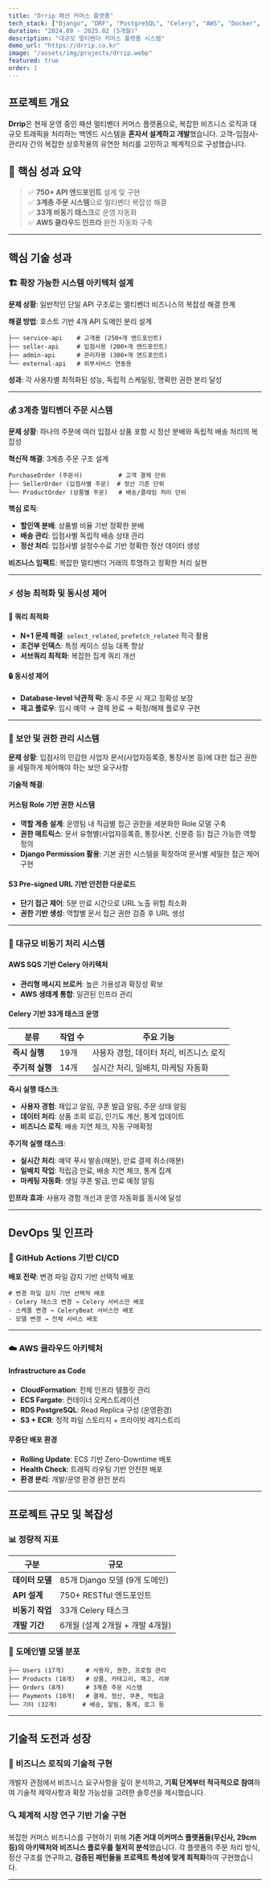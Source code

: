 ```yaml
---
title: "Drrip 패션 커머스 플랫폼"
tech_stack: ["Django", "DRF", "PostgreSQL", "Celery", "AWS", "Docker", "GitHub Actions"]
duration: "2024.09 - 2025.02 (5개월)"
description: "대규모 멀티벤더 커머스 플랫폼 시스템"
demo_url: "https://drrip.co.kr"
image: "/assets/img/projects/drrip.webp"
featured: true
order: 1
---
```


## 프로젝트 개요

**Drrip**은 현재 운영 중인 패션 멀티벤더 커머스 플랫폼으로, 복잡한 비즈니스 로직과 대규모 트래픽을 처리하는 백엔드 시스템을 **혼자서 설계하고 개발**했습니다. 고객-입점사-관리자 간의 복잡한 상호작용의 유연한 처리를 고민하고 체계적으로 구성했습니다.

## 🎯 핵심 성과 요약

> ✅ **750+ API 엔드포인트** 설계 및 구현  
> ✅ **3계층 주문 시스템**으로 멀티벤더 복잡성 해결  
> ✅ **33개 비동기 태스크**로 운영 자동화  
> ✅ **AWS 클라우드 인프라** 완전 자동화 구축  

---

## 핵심 기술 성과

### 🏗️ 확장 가능한 시스템 아키텍처 설계

**문제 상황**: 일반적인 단일 API 구조로는 멀티벤더 비즈니스의 복잡성 해결 한계

**해결 방법**: 호스트 기반 4개 API 도메인 분리 설계

```
├── service-api    # 고객용 (250+개 엔드포인트)
├── seller-api     # 입점사용 (200+개 엔드포인트)  
├── admin-api      # 관리자용 (300+개 엔드포인트)
└── external-api   # 외부서비스 연동용
```

**성과**: 각 사용자별 최적화된 성능, 독립적 스케일링, 명확한 권한 분리 달성

---

### 💰 3계층 멀티벤더 주문 시스템

**문제 상황**: 하나의 주문에 여러 입점사 상품 포함 시 정산 분배와 독립적 배송 처리의 복잡성

**혁신적 해결**: 3계층 주문 구조 설계

```
PurchaseOrder (주문서)          # 고객 결제 단위
├── SellerOrder (입점사별 주문)  # 정산 기준 단위  
└── ProductOrder (상품별 주문)   # 배송/클레임 처리 단위
```

**핵심 로직**:
- **할인액 분배**: 상품별 비율 기반 정확한 분배
- **배송 관리**: 입점사별 독립적 배송 상태 관리
- **정산 처리**: 입점사별 설정수수료 기반 정확한 정산 데이터 생성

**비즈니스 임팩트**: 복잡한 멀티벤더 거래의 투명하고 정확한 처리 실현

---

### ⚡ 성능 최적화 및 동시성 제어

#### 🚀 쿼리 최적화
- **N+1 문제 해결**: `select_related`, `prefetch_related` 적극 활용
- **조건부 인덱스**: 특정 케이스 성능 대폭 향상
- **서브쿼리 최적화**: 복잡한 집계 쿼리 개선

#### 🔒 동시성 제어
- **Database-level 낙관적 락**: 동시 주문 시 재고 정확성 보장
- **재고 플로우**: 임시 예약 → 결제 완료 → 확정/해제 플로우 구현

---

### 🔐 보안 및 권한 관리 시스템

**문제 상황**: 입점사의 민감한 사업자 문서(사업자등록증, 통장사본 등)에 대한 접근 권한을 세밀하게 제어해야 하는 보안 요구사항

**기술적 해결**:

#### **커스텀 Role 기반 권한 시스템**
- **역할 계층 설계**: 운영팀 내 직급별 접근 권한을 세분화한 Role 모델 구축
- **권한 매트릭스**: 문서 유형별(사업자등록증, 통장사본, 신분증 등) 접근 가능한 역할 정의
- **Django Permission 활용**: 기본 권한 시스템을 확장하여 문서별 세밀한 접근 제어 구현

#### **S3 Pre-signed URL 기반 안전한 다운로드**
- **단기 접근 제어**: 5분 만료 시간으로 URL 노출 위험 최소화
- **권한 기반 생성**: 역할별 문서 접근 권한 검증 후 URL 생성

---

### 🔄 대규모 비동기 처리 시스템

#### **AWS SQS 기반 Celery 아키텍처**
- **관리형 메시지 브로커**: 높은 가용성과 확장성 확보
- **AWS 생태계 통합**: 일관된 인프라 관리

#### **Celery 기반 33개 태스크 운영**

| 분류 | 작업 수 | 주요 기능 |
|------|---------|-----------|
| **즉시 실행** | 19개 | 사용자 경험, 데이터 처리, 비즈니스 로직 |
| **주기적 실행** | 14개 | 실시간 처리, 일배치, 마케팅 자동화 |

**즉시 실행 태스크**:
- **사용자 경험**: 재입고 알림, 쿠폰 발급 알림, 주문 상태 알림
- **데이터 처리**: 상품 조회 로깅, 인기도 계산, 통계 업데이트
- **비즈니스 로직**: 배송 지연 체크, 자동 구매확정

**주기적 실행 태스크**:
- **실시간 처리**: 예약 푸시 발송(매분), 만료 결제 취소(매분)
- **일배치 작업**: 적립금 만료, 배송 지연 체크, 통계 집계
- **마케팅 자동화**: 생일 쿠폰 발급, 만료 예정 알림

**인프라 효과**: 사용자 경험 개선과 운영 자동화를 동시에 달성

---

## DevOps 및 인프라

### 🚀 GitHub Actions 기반 CI/CD

**배포 전략**: 변경 파일 감지 기반 선택적 배포

```
# 변경 파일 감지 기반 선택적 배포
- Celery 태스크 변경 → Celery 서비스만 배포
- 스케줄 변경 → CeleryBeat 서비스만 배포
- 모델 변경 → 전체 서비스 배포
```

---

### ☁️ AWS 클라우드 아키텍처

#### **Infrastructure as Code**
- **CloudFormation**: 전체 인프라 템플릿 관리
- **ECS Fargate**: 컨테이너 오케스트레이션
- **RDS PostgreSQL**: Read Replica 구성 (운영환경)
- **S3 + ECR**: 정적 파일 스토리지 + 프라이빗 레지스트리

#### **무중단 배포 환경**
- **Rolling Update**: ECS 기반 Zero-Downtime 배포
- **Health Check**: 트래픽 라우팅 기반 안전한 배포
- **환경 분리**: 개발/운영 환경 완전 분리

---

## 프로젝트 규모 및 복잡성

### 📊 정량적 지표

| 구분 | 규모 |
|------|------|
| **데이터 모델** | 85개 Django 모델 (9개 도메인) |
| **API 설계** | 750+ RESTful 엔드포인트 |
| **비동기 작업** | 33개 Celery 태스크 |
| **개발 기간** | 6개월 (설계 2개월 + 개발 4개월) |

### 🎯 도메인별 모델 분포

```
├── Users (17개)      # 사용자, 권한, 프로필 관리
├── Products (18개)   # 상품, 카테고리, 재고, 리뷰  
├── Orders (8개)      # 3계층 주문 시스템
├── Payments (10개)   # 결제, 정산, 쿠폰, 적립금
└── 기타 (32개)       # 배송, 알림, 통계, 로그 등
```

---

## 기술적 도전과 성장

### 🧠 비즈니스 로직의 기술적 구현
개발자 관점에서 비즈니스 요구사항을 깊이 분석하고, **기획 단계부터 적극적으로 참여**하여 기술적 제약사항과 확장 가능성을 고려한 솔루션을 제시했습니다.

### 🔍 체계적 시장 연구 기반 기술 구현
복잡한 커머스 비즈니스를 구현하기 위해 **기존 거대 이커머스 플랫폼들(무신사, 29cm 등)의 아키텍처와 비즈니스 플로우를 철저히 분석**했습니다. 각 플랫폼의 주문 처리 방식, 정산 구조를 연구하고, **검증된 패턴들을 프로젝트 특성에 맞게 최적화**하여 구현했습니다.

---